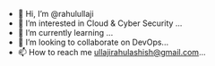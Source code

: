 - 👋 Hi, I’m @rahulullaji
- 👀 I’m interested in Cloud & Cyber Security ...
- 🌱 I’m currently learning ...
- 💞️ I’m looking to collaborate on DevOps...
- 📫 How to reach me ullajirahulashish@gmail.com...

<!---
rahulullaji/rahulullaji is a ✨ special ✨ repository because its `README.md` (this file) appears on your GitHub profile.
You can click the Preview link to take a look at your changes.
--->
